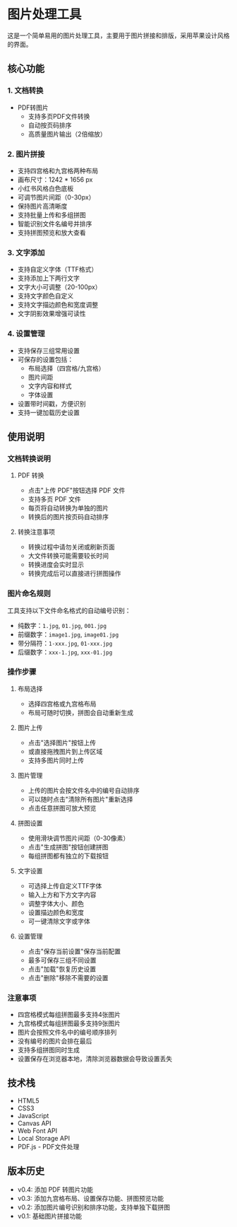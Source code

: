 # 图片处理工具

这是一个简单易用的图片处理工具，主要用于图片拼接和排版，采用苹果设计风格的界面。

## 核心功能

### 1. 文档转换
- PDF转图片
  - 支持多页PDF文件转换
  - 自动按页码排序
  - 高质量图片输出（2倍缩放）

### 2. 图片拼接
- 支持四宫格和九宫格两种布局
- 画布尺寸：1242 * 1656 px
- 小红书风格白色底板
- 可调节图片间距（0-30px）
- 保持图片高清晰度
- 支持批量上传和多组拼图
- 智能识别文件名编号并排序
- 支持拼图预览和放大查看

### 3. 文字添加
- 支持自定义字体（TTF格式）
- 支持添加上下两行文字
- 文字大小可调整（20-100px）
- 支持文字颜色自定义
- 支持文字描边颜色和宽度调整
- 文字阴影效果增强可读性

### 4. 设置管理
- 支持保存三组常用设置
- 可保存的设置包括：
  - 布局选择（四宫格/九宫格）
  - 图片间距
  - 文字内容和样式
  - 字体设置
- 设置带时间戳，方便识别
- 支持一键加载历史设置

## 使用说明

### 文档转换说明
1. PDF 转换
   - 点击"上传 PDF"按钮选择 PDF 文件
   - 支持多页 PDF 文件
   - 每页将自动转换为单独的图片
   - 转换后的图片按页码自动排序

2. 转换注意事项
   - 转换过程中请勿关闭或刷新页面
   - 大文件转换可能需要较长时间
   - 转换进度会实时显示
   - 转换完成后可以直接进行拼图操作

### 图片命名规则
工具支持以下文件命名格式的自动编号识别：
- 纯数字：`1.jpg`, `01.jpg`, `001.jpg`
- 前缀数字：`image1.jpg`, `image01.jpg`
- 带分隔符：`1-xxx.jpg`, `01-xxx.jpg`
- 后缀数字：`xxx-1.jpg`, `xxx-01.jpg`

### 操作步骤

1. 布局选择
   - 选择四宫格或九宫格布局
   - 布局可随时切换，拼图会自动重新生成

2. 图片上传
   - 点击"选择图片"按钮上传
   - 或直接拖拽图片到上传区域
   - 支持多图片同时上传

3. 图片管理
   - 上传的图片会按文件名中的编号自动排序
   - 可以随时点击"清除所有图片"重新选择
   - 点击任意拼图可放大预览

4. 拼图设置
   - 使用滑块调节图片间距（0-30像素）
   - 点击"生成拼图"按钮创建拼图
   - 每组拼图都有独立的下载按钮

5. 文字设置
   - 可选择上传自定义TTF字体
   - 输入上方和下方文字内容
   - 调整字体大小、颜色
   - 设置描边颜色和宽度
   - 可一键清除文字或字体

6. 设置管理
   - 点击"保存当前设置"保存当前配置
   - 最多可保存三组不同设置
   - 点击"加载"恢复历史设置
   - 点击"删除"移除不需要的设置

### 注意事项
- 四宫格模式每组拼图最多支持4张图片
- 九宫格模式每组拼图最多支持9张图片
- 图片会按照文件名中的编号顺序排列
- 没有编号的图片会排在最后
- 支持多组拼图同时生成
- 设置保存在浏览器本地，清除浏览器数据会导致设置丢失

## 技术栈
- HTML5
- CSS3
- JavaScript
- Canvas API
- Web Font API
- Local Storage API
- PDF.js - PDF文件处理

## 版本历史
- v0.4: 添加 PDF 转图片功能
- v0.3: 添加九宫格布局、设置保存功能、拼图预览功能
- v0.2: 添加图片编号识别和排序功能，支持单独下载拼图
- v0.1: 基础图片拼接功能 